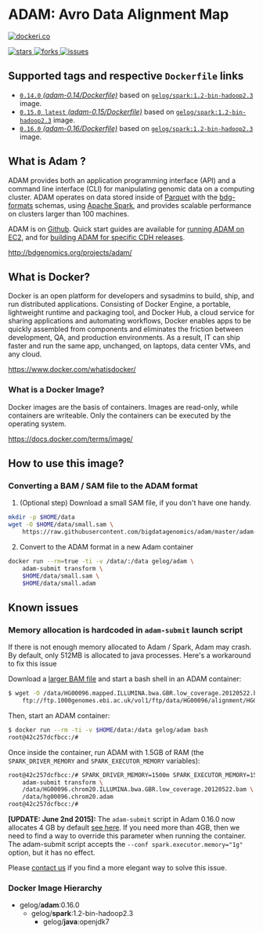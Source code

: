 # ADAM: Avro Data Alignment Map

[![dockeri.co](http://dockeri.co/image/gelog/adam)](https://registry.hub.docker.com/u/gelog/adam/)

[![stars](https://img.shields.io/github/stars/bigdatagenomics/adam.svg) ![forks](https://img.shields.io/github/forks/bigdatagenomics/adam.svg) ![issues](https://img.shields.io/github/issues/bigdatagenomics/adam.svg) ](https://github.com/bigdatagenomics/adam)


## Supported tags and respective `Dockerfile` links
- [`0.14.0` _(adam-0.14/Dockerfile)_](https://github.com/GELOG/docker-ubuntu-adam/tree/v0.14.0/0.14/Dockerfile) based on [`gelog/spark:1.2-bin-hadoop2.3`](https://registry.hub.docker.com/u/gelog/adam/) image.
- [`0.15.0`, `latest` _(adam-0.15/Dockerfile)_](https://github.com/GELOG/docker-ubuntu-adam/tree/v0.15.0/0.15/Dockerfile) based on [`gelog/spark:1.2-bin-hadoop2.3`](https://registry.hub.docker.com/u/gelog/adam/) image.
- [`0.16.0` _(adam-0.16/Dockerfile)_](https://github.com/GELOG/docker-ubuntu-adam/tree/v0.16.0/adam-0.16/Dockerfile) based on [`gelog/spark:1.2-bin-hadoop2.3`](https://registry.hub.docker.com/u/gelog/adam/) image.


## What is Adam ?
ADAM provides both an application programming interface (API) and a command line interface (CLI) for manipulating genomic data on a computing cluster. ADAM operates on data stored inside of [Parquet](http://www.parquet.io/) with the [bdg-formats](http://bdgenomics.org/projects/bdg-formats/) schemas, using [Apache Spark](http://spark.apache.org/), and provides scalable performance on clusters larger than 100 machines.

ADAM is on [Github](https://github.com/bigdatagenomics/adam). Quick start guides are available for [running ADAM on EC2](https://github.com/bigdatagenomics/adam/wiki/Running-ADAM-on-EC2), and for [building ADAM for specific CDH releases](https://github.com/bigdatagenomics/adam/wiki/Running-ADAM-on-CDH-4-or-5).

http://bdgenomics.org/projects/adam/


## What is Docker?
Docker is an open platform for developers and sysadmins to build, ship, and run distributed applications. Consisting of Docker Engine, a portable, lightweight runtime and packaging tool, and Docker Hub, a cloud service for sharing applications and automating workflows, Docker enables apps to be quickly assembled from components and eliminates the friction between development, QA, and production environments. As a result, IT can ship faster and run the same app, unchanged, on laptops, data center VMs, and any cloud.

https://www.docker.com/whatisdocker/

### What is a Docker Image?
Docker images are the basis of containers. Images are read-only, while containers are writeable. Only the containers can be executed by the operating system.

https://docs.docker.com/terms/image/


## How to use this image?

### Converting a BAM / SAM file to the ADAM format

1) (Optional step) Download a small SAM file, if you don't have one handy.
```bash
mkdir -p $HOME/data
wget -O $HOME/data/small.sam \
    https://raw.githubusercontent.com/bigdatagenomics/adam/master/adam-core/src/test/resources/small.sam
```

2) Convert to the ADAM format in a new Adam container
```bash
docker run --rm=true -ti -v /data/:/data gelog/adam \
    adam-submit transform \
    $HOME/data/small.sam \
    $HOME/data/small.adam
```


## Known issues

### Memory allocation is hardcoded in `adam-submit` launch script
If there is not enough memory allocated to Adam / Spark, Adam may crash. By default, only 512MB is allocated to java processes. Here's a workaround to fix this issue

Download a [larger BAM file](ftp://ftp.1000genomes.ebi.ac.uk/vol1/ftp/data/HG00096/alignment/HG00096.mapped.ILLUMINA.bwa.GBR.low_coverage.20120522.bam) and start a bash shell in an ADAM container:
```bash
$ wget -O /data/HG00096.mapped.ILLUMINA.bwa.GBR.low_coverage.20120522.bam \
    ftp://ftp.1000genomes.ebi.ac.uk/vol1/ftp/data/HG00096/alignment/HG00096.mapped.ILLUMINA.bwa.GBR.low_coverage.20120522.bam
```

Then, start an ADAM container:
```bash
$ docker run --rm -ti -v $HOME/data:/data gelog/adam bash
root@42c257dcfbcc:/# 
```

Once inside the container, run ADAM with 1.5GB of RAM (the `SPARK_DRIVER_MEMORY` and `SPARK_EXECUTOR_MEMORY` variables):
```bash
root@42c257dcfbcc:/# SPARK_DRIVER_MEMORY=1500m SPARK_EXECUTOR_MEMORY=1500m \
    adam-submit transform \
    /data/HG00096.chrom20.ILLUMINA.bwa.GBR.low_coverage.20120522.bam \
    /data/hg00096.chrom20.adam
root@42c257dcfbcc:/#
```

**[UPDATE: June 2nd 2015]:** The `adam-submit` script in Adam 0.16.0 now allocates 4 GB by default [see here](https://github.com/bigdatagenomics/adam/blob/master/bin/adam-submit#L89-L90). If you need more than 4GB, then we need to find a way to override this parameter when running the container. The adam-submit script accepts the `--conf spark.executor.memory="1g"` option, but it has no effect.

Please [contact us](https://gitter.im/GELOG/adamcloud) if you find a more elegant way to solve this issue.



### Docker Image Hierarchy

- gelog/**adam**:0.16.0
  - gelog/**spark**:1.2-bin-hadoop2.3
    - gelog/**java**:openjdk7
